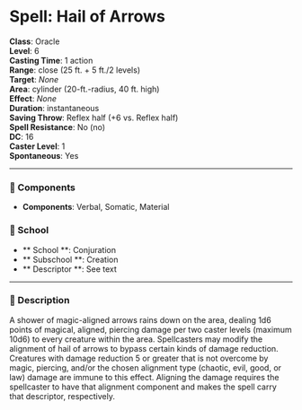 
# Spell: Hail of Arrows
**Class**: Oracle  
**Level**: 6  
**Casting Time**: 1 action  
**Range**: close (25 ft. + 5 ft./2 levels)  
**Target**: _None_  
**Area**: cylinder (20-ft.-radius, 40 ft. high)  
**Effect**: _None_  
**Duration**: instantaneous  
**Saving Throw**: Reflex half (+6 vs. Reflex half)  
**Spell Resistance**: No (no)  
**DC**: 16  
**Caster Level**: 1  
**Spontaneous**: Yes

---

### 🔮 Components
- **Components**: Verbal, Somatic, Material

### 🏫 School
- ** School **: Conjuration
- ** Subschool **: Creation
- ** Descriptor **: See text
---

### 📜 Description
A shower of magic-aligned arrows rains down on the area, dealing 1d6 points of magical, aligned, piercing damage per two caster levels (maximum 10d6) to every creature within the area. Spellcasters may modify the alignment of hail of arrows to bypass certain kinds of damage reduction. Creatures with damage reduction 5 or greater that is not overcome by magic, piercing, and/or the chosen alignment type (chaotic, evil, good, or law) damage are immune to this effect. Aligning the damage requires the spellcaster to have that alignment component and makes the spell carry that descriptor, respectively.
